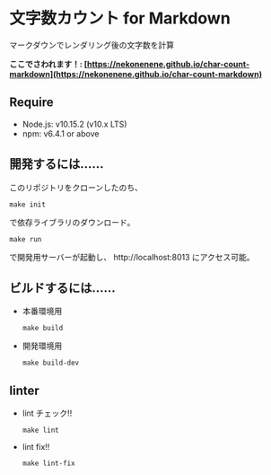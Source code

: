 # 文字数カウント for Markdown

マークダウンでレンダリング後の文字数を計算

**ここでさわれます！: [https://nekonenene.github.io/char-count-markdown](https://nekonenene.github.io/char-count-markdown)**


## Require

* Node.js: v10.15.2 (v10.x LTS)
* npm: v6.4.1 or above


## 開発するには……

このリポジトリをクローンしたのち、

```
make init
```

で依存ライブラリのダウンロード。

```
make run
```

で開発用サーバーが起動し、 http://localhost:8013 にアクセス可能。


## ビルドするには……

* 本番環境用
  ```
  make build
  ```

* 開発環境用
  ```
  make build-dev
  ```


## linter

* lint チェック!!
  ```
  make lint
  ```

* lint fix!!
  ```
  make lint-fix
  ```
